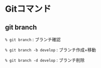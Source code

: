 # Gitコマンド

## git branch

`% git branch` : ブランチ確認

`% git branch -b develop` : ブランチ作成+移動

`% git branch -d develop` : ブランチ削除
